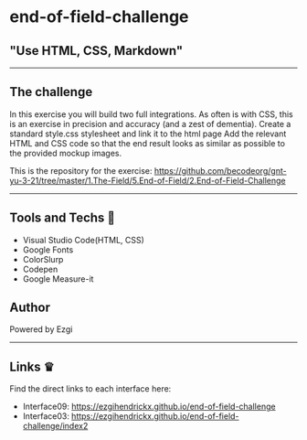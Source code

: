 # end-of-field-challenge
## "Use HTML, CSS, Markdown"
***
## The challenge
In this exercise you will build two full integrations.
As often is with CSS, this is an exercise in precision and accuracy (and a zest of dementia).
Create a standard style.css stylesheet and link it to the html page
Add the relevant HTML and CSS code so that the end result looks as similar as possible to the provided mockup images.

This is the repository for the exercise: https://github.com/becodeorg/gnt-yu-3-21/tree/master/1.The-Field/5.End-of-Field/2.End-of-Field-Challenge
***
## Tools and Techs :wrench:
+ Visual Studio Code(HTML, CSS)
+ Google Fonts
+ ColorSlurp
+ Codepen
+ Google Measure-it
## Author
Powered by Ezgi
***
## Links &#x265B;
Find the direct links to each interface here:
- Interface09: https://ezgihendrickx.github.io/end-of-field-challenge
- Interface03: https://ezgihendrickx.github.io/end-of-field-challenge/index2